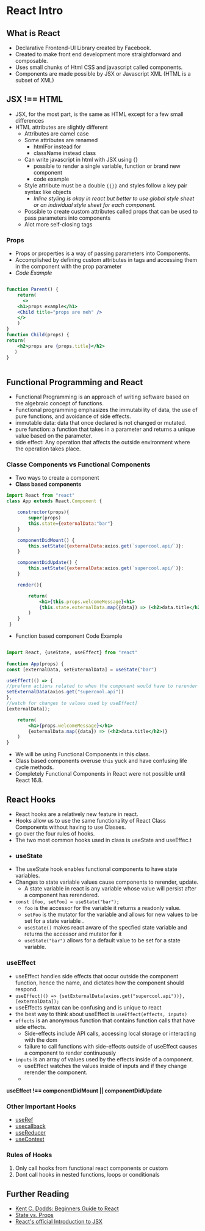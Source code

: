 # React Intro
## What is React
*  Declarative Frontend-UI Library created by Facebook.
* Created to make front end development more straightforward and composable.
* Uses small chunks of Html CSS and javascript called components.
* Components are made possible by JSX or Javascript XML (HTML is a subset of XML)
## JSX !== HTML
* JSX, for the most part, is the same as HTML except for a few small differences
* HTML attributes are slightly different
    * Attributes are camel case
    * Some attributes are renamed
        * htmlFor instead for
        * className instead class
    * Can write javascript in html  with JSX using {}
        * possible to render a single variable, function or brand new component
        * code example
    * Style attribute must be a double `{{}}` and styles follow a key pair syntax like objects
        * *Inline styling is okay in react but better to use global style sheet or an individual style sheet for each component.*
    * Possible to create custom attributes called props that can be used to pass parameters into components
    * Alot more self-closing tags
### Props
* Props or properties is a way of passing parameters into Components.
* Accomplished by defining custom attributes in tags and accessing them in the component with the prop parameter
* *Code Example*
```jsx

function Parent() {
    return(
      <>
    <h1>props example</h1>
    <Child title="props are meh" />
    </>
    )
}
function Child(props) {
return(
    <h2>props are {props.title}</h2>
   )
}   
     

```
## Functional Programming and React
* Functional Programming is an approach of writing software based on the algebraic concept of functions.
* Functional programming emphasizes the immutability of data, the use of pure functions, and avoidance of side effects.
*  immutable data: data that once declared is not changed or mutated.
* pure function: a function that takes in a parameter and returns a unique value based on the parameter.
* side effect: Any operation that affects the outside environment where the operation takes place.

### Classe Components vs Functional Components

* Two ways to create a component
* **Class based components**
``` jsx
import React from "react"
class App extends React.Component { 

    constructor(props){
        super(props)
        this.state={externalData:"bar"}
    }

    componentDidMount() {
        this.setState({externalData:axios.get(`supercool.api/`)}:
    }

    componentDidUpdate() {
        this.setState({externalData:axios.get(`supercool.api/`)}:
    }

    render(){

        return(
            <h1>{this.props.welcomeMessage}<h1>
            {this.state.externalData.map({data}) => (<h2>data.title</h2>)}
        )
    }   
 }
```
* Function based component Code Example
```jsx

import React, {useState, useEffect} from "react"
  
function App(props) {
const [externalData, setExternalData] = useState("bar")

useEffect(() => {
//preform actions related to when the component would have to rerender
setExternalData(axios.get("supercool.api"))
},
//watch for changes to values used by useEffect]
[externalData]);

    return(
        <h1>{props.welcomeMessage}</h1>
        {externalData.map({data}) => (<h2>data.title</h2>)}
    )
} 
```
* We will be using Functional Components in this class.
* Class based components overuse `this` yuck and have confusing life cycle methods.
* Completely Functional Components in React were not possible until React 16.8.
## React Hooks
* React hooks are a relatively new feature in react.
* Hooks allow us to use the same functionality of React Class Components without having to use Classes.
* go over the four rules of hooks.
* The two most common hooks used in class is useState and useEffec.t
* ### useState
* The useState hook enables functional components to have state variables.
* Changes to state variable values cause components to rerender, update.
    * A state variable in react is any variable whose value will persist after a component has rerendered.
* `const [foo, setFoo] = useState("bar");`
    * `foo` is the accessor for the variable it returns a readonly value.
    * `setFoo` is the mutator for the variable and allows for new values to be set for a state variable .
    * `useState()` makes react aware of the specfied state variable and returns the accessor and mutator for it
    * `useState("bar")` allows for a default value to be set for a state variable.
### useEffect
* useEffect handles side effects that occur outside the component function, hence the name, and dictates how the component should respond.
* `useEffect(() => {setExternalData(axios.get("supercool.api"))},[externalData]);`
* useEffects syntax can be confusing and is unique to react
* the best way to think about useEffect is `useEffect(effects, inputs)`
* `effects` is an anonymous function that contains function calls that have side effects.
  * Side-effects include API calls, accessing local storage or interacting with the dom
  * failure to call functions with side-effects outside of useEffect causes a component to render continuously
* `inputs` is an array of values used by the effects inside of a component.
    * useEffect watches the values inside of inputs and if they change rerender the component.
    *
**useEffect !== componentDidMount || componentDidUpdate**
### Other Important Hooks
* [useRef](https://reactjs.org/docs/hooks-reference.html#useref)
* [usecallback](https://reactjs.org/docs/hooks-reference.html#usecallback)
* [useReducer](https://reactjs.org/docs/hooks-reference.html#usereducer)
* [useContext](https://reactjs.org/docs/hooks-reference.html#usecontext)

### Rules of Hooks
1. Only call hooks from functional react components or custom
2. Dont call hooks in nested functions, loops or conditionals
## Further Reading
* [Kent C. Dodds: Beginners Guide to React](https://egghead.io/courses/the-beginner-s-guide-to-react)
* [State vs. Props](https://codeburst.io/react-state-vs-props-explained-51beebd73b21)
* [React's official Introduction to JSX](https://reactjs.org/docs/introducing-jsx.html)